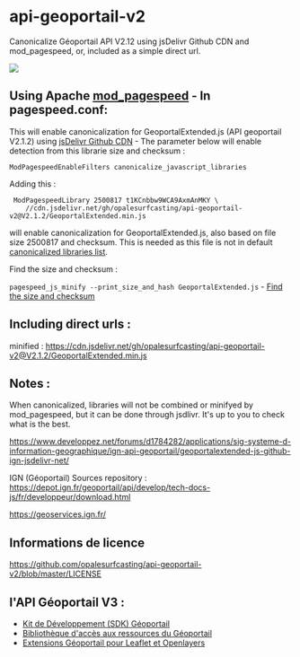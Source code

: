 # api-geoportail-v2


Canonicalize Géoportail API V2.12 using jsDelivr Github CDN and mod_pagespeed, or, included as a simple direct url.

[![](https://data.jsdelivr.com/v1/package/gh/opalesurfcasting/api-geoportail-v2/badge)](https://www.jsdelivr.com/package/gh/opalesurfcasting/api-geoportail-v2)

## Using Apache [mod_pagespeed](https://github.com/pagespeed/mod_pagespeed/) - In pagespeed.conf:

This will enable canonicalization for GeoportalExtended.js (API geoportail V2.1.2) using [jsDelivr Github CDN](https://www.jsdelivr.com/feature) - The parameter below will enable detection from this librarie size and checksum :
```
ModPagespeedEnableFilters canonicalize_javascript_libraries
```
Adding this :
```
 ModPagespeedLibrary 2500817 t1KCnbbw9WCA9AxmAnMKY \
    //cdn.jsdelivr.net/gh/opalesurfcasting/api-geoportail-v2@V2.1.2/GeoportalExtended.min.js
```    
will enable canonicalization for GeoportalExtended.js, also based on file size 2500817 and checksum. This is needed as this file is not in default [canonicalized libraries list](https://github.com/pagespeed/mod_pagespeed/blob/master/net/instaweb/genfiles/conf/pagespeed_libraries.conf).

Find the size and checksum :

`pagespeed_js_minify --print_size_and_hash GeoportalExtended.js` - [Find the size and checksum](https://www.modpagespeed.com/doc/filter-canonicalize-js)

## Including direct urls :

minified : https://cdn.jsdelivr.net/gh/opalesurfcasting/api-geoportail-v2@V2.1.2/GeoportalExtended.min.js

## Notes :

When canonicalized, libraries will not be combined or minifyed by mod_pagespeed, but it can be done through jsdlivr. It's up to you to check what is the best.

https://www.developpez.net/forums/d1784282/applications/sig-systeme-d-information-geographique/ign-api-geoportail/geoportalextended-js-github-ign-jsdelivr-net/

IGN (Géoportail) Sources repository : https://depot.ign.fr/geoportail/api/develop/tech-docs-js/fr/developpeur/download.html

https://geoservices.ign.fr/

## Informations de licence

https://github.com/opalesurfcasting/api-geoportail-v2/blob/master/LICENSE

## l'API Géoportail V3 :
- [Kit de Développement (SDK) Géoportail](https://github.com/IGNF/geoportal-sdk)
- [Bibliothèque d'accès aux ressources du Géoportail](https://github.com/IGNF/geoportal-access-lib)
- [Extensions Géoportail pour Leaflet et Openlayers](https://github.com/IGNF/geoportal-extensions)
